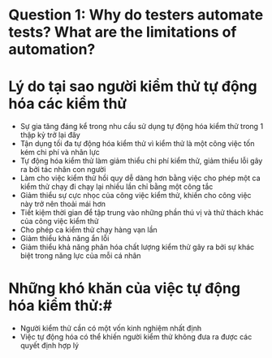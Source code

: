 # Question 1: Why do testers automate tests? What are the limitations of automation? #

# Lý do tại sao người kiểm thử tự động hóa các kiểm thử #
* Sự gia tăng đáng kể trong nhu cầu sử dụng tự động hóa kiểm thử trong 1 thập kỷ trở lại đây
* Tận dụng tối đa tự động hóa kiểm thử vì kiểm thử là một công việc tốn kém chi phí và nhân lực
* Tự động hóa kiểm thử làm giảm thiểu chi phí kiểm thử, giảm thiểu lỗi gây ra bởi tác nhân con người
* Làm cho việc kiểm thử hồi quy dễ dàng hơn bằng việc cho phép một ca kiểm thử chạy đi chạy lại nhiều lần chỉ bằng một công tắc
* Giảm thiểu sự cực nhọc của công việc kiểm thử, khiến cho công việc này trở nên thoải mái hơn
* Tiết kiệm thời gian để tập trung vào những phần thú vị và thử thách khác của công việc kiểm thử
* Cho phép ca kiểm thử chạy hàng vạn lần
* Giảm thiểu khả năng ẩn lỗi
* Giảm thiểu khả năng phân hóa chất lượng kiểm thử gây ra bởi sự khác biệt trong năng lực của mỗi cá nhân

# Những khó khăn của việc tự động hóa kiểm thử:#
* Người kiểm thử cần có một vốn kinh nghiệm nhất định
* Việc tự động hóa có thể khiến người kiểm thử không đưa ra được các quyết định hợp lý
